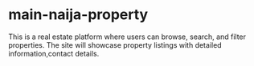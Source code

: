 # main-naija-property
 This is a real estate platform where users can browse, search, and  filter properties. The site will showcase property listings with detailed information,contact  details.
